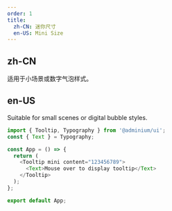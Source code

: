 ```yaml
---
order: 1
title:
  zh-CN: 迷你尺寸
  en-US: Mini Size
---
```


## zh-CN

适用于小场景或数字气泡样式。

## en-US

Suitable for small scenes or digital bubble styles.

```js
import { Tooltip, Typography } from '@adminium/ui';
const { Text } = Typography;

const App = () => {
  return (
    <Tooltip mini content="123456789">
      <Text>Mouse over to display tooltip</Text>
    </Tooltip>
  );
};

export default App;
```
